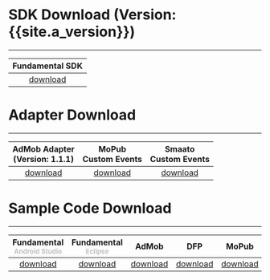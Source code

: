 # SDK Download (Version: {{site.a_version}})
---

 Fundamental SDK |
:----------------------------------:  |
[download][1]                         |


# Adapter Download
---

 AdMob Adapter <br>(Version: 1.1.1)  | MoPub<br>Custom Events | Smaato<br> Custom Events |
:----------------------------------: | :---------------------:| :-----------------------:|
 [download][2]                       | [download][3]          | [download][9]


# Sample Code Download
---

Fundamental<br><font size="2px" color="#C0C0C0">Android Studio</font> | Fundamental<br><font size="2px" color="#C0C0C0">Eclipse</font>    | AdMob        | DFP         | MoPub       | Smaato        |
:------------------:|:-----------:| :-----------:|:-----------:|:-----------:| :------------:|
[download][4]       |[download][5]| [download][6]|[download][7]|[download][8]| [download][10]|



[1]: http://m.vpadn.com/sdk/vpadn-sdk-obf486-80309102-release.aar
[2]: https://github.com/vpon-sdk/Vpon-mobile-android-examples/tree/master/Adapter/AdMobAdapter
[3]: https://github.com/vpon-sdk/Vpon-mobile-android-examples/tree/master/Adapter/MoPubCustomEvents
[4]: https://github.com/vpon-sdk/Vpon-mobile-android-examples/tree/master/Fundamental/AndroidStudioExample
[5]: https://github.com/vpon-sdk/Vpon-mobile-android-examples/tree/master/Fundamental/EclipseExample
[6]: https://github.com/vpon-sdk/Vpon-mobile-android-examples/tree/master/Mediation/AdMobExample
[7]: https://github.com/vpon-sdk/Vpon-mobile-android-examples/tree/master/Mediation/DFPExample
[8]: https://github.com/vpon-sdk/Vpon-mobile-android-examples/tree/master/Mediation/MoPubExample
[9]: https://github.com/vpon-sdk/Vpon-mobile-android-examples/tree/master/Adapter/SmaatoCustomEvents
[10]:https://github.com/vpon-sdk/Vpon-mobile-android-examples/tree/master/Mediation/SmaatoExample
